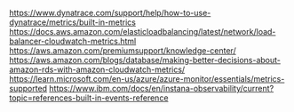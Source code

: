 https://www.dynatrace.com/support/help/how-to-use-dynatrace/metrics/built-in-metrics https://docs.aws.amazon.com/elasticloadbalancing/latest/network/load-balancer-cloudwatch-metrics.html https://aws.amazon.com/premiumsupport/knowledge-center/ https://aws.amazon.com/blogs/database/making-better-decisions-about-amazon-rds-with-amazon-cloudwatch-metrics/ https://learn.microsoft.com/en-us/azure/azure-monitor/essentials/metrics-supported https://www.ibm.com/docs/en/instana-observability/current?topic=references-built-in-events-reference
